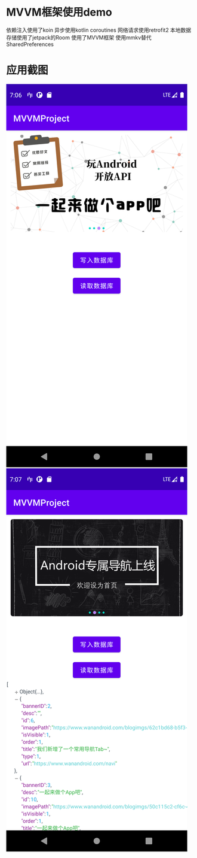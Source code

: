 # MVVM框架使用demo
依赖注入使用了koin 
异步使用kotlin coroutines 
网络请求使用retrofit2 
本地数据存储使用了jetpack的Room 
使用了MVVM框架
使用mmkv替代SharedPreferences 
# 应用截图
 ![image](https://github.com/jianbo1124/mvvm/blob/main/image/Screenshot_1612076814.png)
  ![image](https://github.com/jianbo1124/mvvm/blob/main/image/Screenshot_1612076836.png)

